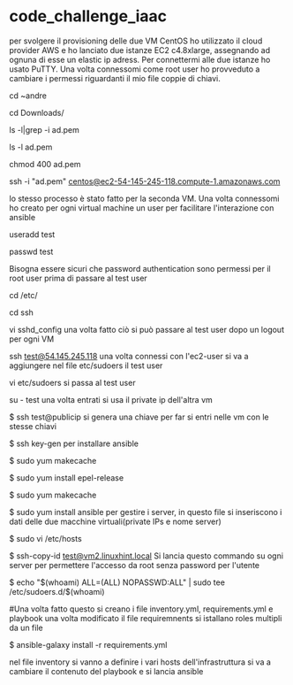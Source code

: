 # code_challenge_iaac
per svolgere il provisioning delle due VM CentOS ho utilizzato il cloud provider AWS e ho lanciato due istanze EC2 c4.8xlarge, assegnando ad ognuna di esse un elastic ip adress. Per connettermi alle due istanze ho usato PuTTY.
Una volta connessomi come root user ho provveduto a cambiare i permessi riguardanti il mio file coppie di chiavi.

cd ~andre

cd Downloads/

ls -l|grep -i ad.pem

ls -l ad.pem

chmod 400 ad.pem

ssh -i "ad.pem" centos@ec2-54-145-245-118.compute-1.amazonaws.com

lo stesso processo è stato fatto per la seconda VM.
Una volta connessomi ho creato per ogni virtual machine un user per facilitare l'interazione con ansible

useradd test

passwd test

Bisogna essere sicuri che password authentication sono permessi per il root user prima di passare al test user

cd /etc/

cd ssh

vi sshd_config
una volta fatto ciò si può passare al test user dopo un logout per ogni VM

ssh test@54.145.245.118
una volta connessi con l'ec2-user si va a aggiungere nel file etc/sudoers il test user

vi etc/sudoers
si passa al test user

su - test
una volta entrati si usa il private ip dell'altra vm

$ ssh test@publicip
si genera una chiave per far si entri nelle vm con le stesse chiavi

$ ssh key-gen
per installare ansible

$ sudo yum makecache

$ sudo yum install epel-release

$ sudo yum makecache

$ sudo yum install ansible
per gestire i server, in questo file si inseriscono i dati delle due macchine virtuali(private IPs e nome server)

$ sudo vi /etc/hosts

$ ssh-copy-id test@vm2.linuxhint.local
Si lancia questo commando su ogni server per permettere l'accesso da root senza password per l'utente

$ echo "$(whoami) ALL=(ALL) NOPASSWD:ALL" | sudo tee /etc/sudoers.d/$(whoami)

#Una volta fatto questo si creano i file inventory.yml, requirements.yml e playbook
una volta modificato il file requiremnents si istallano roles multipli da un file

$ ansible-galaxy install -r requirements.yml

nel file inventory si vanno a definire i vari hosts dell'infrastruttura
si va a cambiare il contenuto del playbook e si lancia ansible

